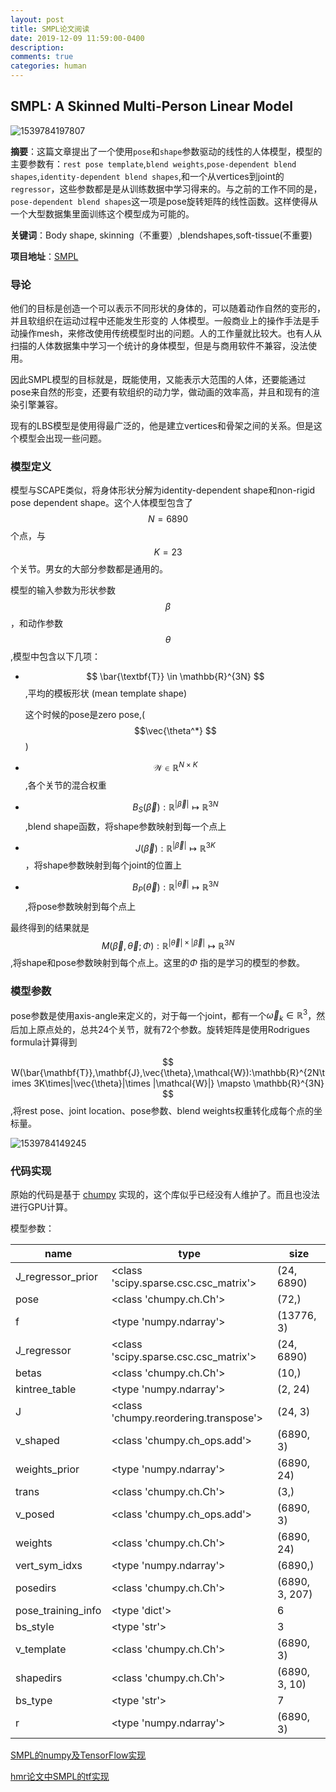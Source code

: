 ```yaml
---
layout: post
title: SMPL论文阅读
date: 2019-12-09 11:59:00-0400
description: 
comments: true
categories: human
---
```


## SMPL: A Skinned Multi-Person Linear Model

![1539784197807](assets/1539784197807.png)



**摘要**：这篇文章提出了一个使用`pose`和`shape`参数驱动的线性的人体模型，模型的主要参数有：`rest pose template`,`blend weights`,`pose-dependent blend shapes`,`identity-dependent blend shapes`,和一个从vertices到joint的`regressor`，这些参数都是是从训练数据中学习得来的。与之前的工作不同的是，`pose-dependent blend shapes`这一项是pose旋转矩阵的线性函数。这样使得从一个大型数据集里面训练这个模型成为可能的。

**关键词**：Body shape, skinning（不重要）,blendshapes,soft-tissue(不重要)

**项目地址**：[SMPL](http://smpl.is.tue.mpg.de/)

### 导论

他们的目标是创造一个可以表示不同形状的身体的，可以随着动作自然的变形的，并且软组织在运动过程中还能发生形变的 人体模型。一般商业上的操作手法是手动操作mesh，来修改使用传统模型时出的问题。人的工作量就比较大。也有人从扫描的人体数据集中学习一个统计的身体模型，但是与商用软件不兼容，没法使用。

因此SMPL模型的目标就是，既能使用，又能表示大范围的人体，还要能通过pose来自然的形变，还要有软组织的动力学，做动画的效率高，并且和现有的渲染引擎兼容。

现有的LBS模型是使用得最广泛的，他是建立vertices和骨架之间的关系。但是这个模型会出现一些问题。

### 模型定义

模型与SCAPE类似，将身体形状分解为identity-dependent shape和non-rigid pose dependent shape。这个人体模型包含了 $$ N=6890 $$ 个点，与 $$ K=23 $$ 个关节。男女的大部分参数都是通用的。

模型的输入参数为形状参数 $$ \beta $$ ，和动作参数 $$ \theta $$ ,模型中包含以下几项：

- $$ \bar{\textbf{T}} \in \mathbb{R}^{3N} $$ ,平均的模板形状 (mean template shape)

  这个时候的pose是zero pose,( $$\vec{\theta^*} $$ )

- $$ \mathcal{W}\in \mathbb{R}^{N\times K} $$ ,各个关节的混合权重

- $$ B_S(\vec{\beta}):\mathbb{R}^{|\vec{\beta}|} \mapsto \mathbb{R}^{3N} $$ ,blend shape函数，将shape参数映射到每一个点上

- $$ J(\vec{\beta}):\mathbb{R}^{|\vec{\beta}|} \mapsto \mathbb{R}^{3K} $$ ，将shape参数映射到每个joint的位置上

- $$ B_P(\vec{\theta}):\mathbb{R}^{|\vec{\theta}|} \mapsto \mathbb{R}^{3N} $$ ,将pose参数映射到每个点上

最终得到的结果就是 $$ M(\vec{\beta},\vec{\theta};\Phi):\mathbb{R}^{|\vec{\theta}|\times |\vec{\beta}|} \mapsto \mathbb{R}^{3N} $$ ,将shape和pose参数映射到每个点上。这里的$\Phi$ 指的是学习的模型的参数。

### 模型参数

pose参数是使用axis-angle来定义的，对于每一个joint，都有一个$\vec{\omega}_k\in \mathbb{R}^3$，然后加上原点处的，总共24个关节，就有72个参数。旋转矩阵是使用Rodrigues formula计算得到

$$ W(\bar{\mathbf{T}},\mathbf{J},\vec{\theta},\mathcal{W}):\mathbb{R}^{2N\times 3K\times|\vec{\theta}|\times |\mathcal{W}|} \mapsto \mathbb{R}^{3N} $$ ,将rest pose、joint location、pose参数、blend weights权重转化成每个点的坐标量。

![1539784149245](assets/1539784149245.png)



### 代码实现

原始的代码是基于 [chumpy](https://github.com/mattloper/chumpy) 实现的，这个库似乎已经没有人维护了。而且也没法进行GPU计算。

模型参数：

| name | type | size|
| --- | --- | --- |
| J_regressor_prior     | <class 'scipy.sparse.csc.csc_matrix'>     | (24, 6890)|
| pose                  | <class 'chumpy.ch.Ch'>                    | (72,)|
| f                     | <type 'numpy.ndarray'>                    | (13776, 3)|
| J_regressor           | <class 'scipy.sparse.csc.csc_matrix'>     | (24, 6890)|
| betas                 | <class 'chumpy.ch.Ch'>                    | (10,)|
| kintree_table         | <type 'numpy.ndarray'>                    | (2, 24)|
| J                     | <class 'chumpy.reordering.transpose'>     | (24, 3)|
| v_shaped              | <class 'chumpy.ch_ops.add'>               | (6890, 3)|
| weights_prior         | <type 'numpy.ndarray'>                    | (6890, 24)|
| trans                 | <class 'chumpy.ch.Ch'>                    | (3,)|
| v_posed               | <class 'chumpy.ch_ops.add'>               | (6890, 3)|
| weights               | <class 'chumpy.ch.Ch'>                    | (6890, 24)|
| vert_sym_idxs         | <type 'numpy.ndarray'>                    | (6890,)|
| posedirs              | <class 'chumpy.ch.Ch'>                    | (6890, 3, 207)|
| pose_training_info    | <type 'dict'>                             | 6|
| bs_style              | <type 'str'>                              | 3|
| v_template            | <class 'chumpy.ch.Ch'>                    | (6890, 3)|
| shapedirs             | <class 'chumpy.ch.Ch'>                    | (6890, 3, 10)|
| bs_type               | <type 'str'>                              | 7 |
| r                     | <type 'numpy.ndarray'>                    | (6890, 3) |


[SMPL的numpy及TensorFlow实现](https://github.com/CalciferZh/SMPL)

[hmr论文中SMPL的tf实现](https://github.com/blzq/tf_smpl)



## 
